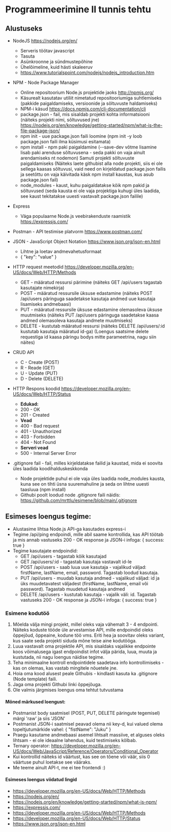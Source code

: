 # Programmeerimine II tunnis tehtu

##  Alustuseks
* NodeJS https://nodejs.org/en/
  * Serveris töötav javascript
  * Tasuta
  * Asünkroonne ja sündmustepõhine
  * Ühelõimeline, kuid hästi skaleeruv
  * https://www.tutorialspoint.com/nodejs/nodejs_introduction.htm
* NPM - Node Package Manager
  * Online repositoorium Node.js projektide jaoks http://npmjs.org/
  * Käsurealt kasutatav utiliit nimetatud repositooriumiga suhtlemiseks (pakkide paigaldamiseks, versioonide ja sõltuvuste haldamiseks)
  * NPM-i käsud https://docs.npmjs.com/cli-documentation/cli
  * package.json - fail, mis sisaldab projekti kohta informatsiooni (näiteks projekti nimi, sõltuvused jne) https://nodejs.org/en/knowledge/getting-started/npm/what-is-the-file-package-json/
  * npm init - uue package.json faili loomine (npm init -y loob package.json faili ilma küsimusi esitamata)
  * npm install - npm paki paigaldamine (--save-dev võtme lisamine lisab paki arenduse sõltuvusena - seda pakki on vaja ainult arendamiseks nt nodemon) Samuti projekti sõltuvuste paigaldamiseks (Näiteks laete githubist alla node projekti, siis ei ole sellega kaasas sõltuvusi, vaid need on kirjeldatud package.json failis ja seetõttu on vaja käivitada käsk npm install kaustas, kus asub package.json fail)
  * node_modules - kaust, kuhu paigaldatakse kõik npm pakid ja sõltuvused (seda kausta ei ole vaja projektiga kuhugi üles laadida, see kaust tekitatakse uuesti vastavalt package.json failile)
* Express
  * Väga populaarne Node.js veebirakenduste raamistik https://expressjs.com/
* Postman - API testimise platvorm https://www.postman.com/
* JSON - JavaScript Object Notation https://www.json.org/json-en.html
  * Lihtne ja loetav andmevahetusformaat
  * { "key": "value" }
* HTTP request meetodid https://developer.mozilla.org/en-US/docs/Web/HTTP/Methods
  * GET - määratud ressursi pärimine (näiteks GET /api/users tagastab kasutajate nimekirja)
  * POST - määratud ressursile üksuse edastamine (näiteks POST /api/users päringuga saadetakse kasutaja andmed uue kasutaja lisamiseks andmebaasi)
  * PUT - määratud ressursile üksuse edastamine olemasoleva üksuse muutmiseks (näiteks PUT /api/users päringuga saadetakse kaasa andmed olemasoleva kasutaja andmete muutmiseks)
  * DELETE - kustutab määratud ressursi (näiteks DELETE /api/users/:id kustutab kasutaja määratud id-ga) (Loengus saatsime delete requestiga id kaasa päringu bodys mitte parameetrina, nagu siin näites)
* CRUD API
  * C - Create (POST)
  * R - Reade (GET)
  * U - Update (PUT)
  * D - Delete (DELETE)

* HTTP Respons koodid https://developer.mozilla.org/en-US/docs/Web/HTTP/Status
  * **Edukad:**
  * 200 - OK
  * 201 - Created
  * **Vead**
  * 400 - Bad request
  * 401 - Unauthorized
  * 403 - Forbidden
  * 404 - Not Found
  * **Serveri vead**
  * 500 - Internal Server Error
  
* .gitignore fail - fail, milles kirjeldatakse failid ja kaustad, mida ei soovita üles laadida koodihalduskeskkonda
  * Node projektide puhul ei ole vaja üles laadida node_modules kausta, kuna see on tihti üsna suuremahuline ja seda on lihtne uuesti taasluua (npm install)
  * Githubi poolt loodud node .gitignore faili näidis: https://github.com/mrttlu/esimene/blob/main/.gitignore

## Esimeses loengus tegime:

* Alustasime lihtsa Node.js API-ga kasutades express-i
* Tegime /api/ping endpoindi, mille abil saame kontrollida, kas API töötab ja mis annab vastuseks 200 - OK response ja JSON-i infoga: { success: true }
* Tegime kasutajate endpoindid:
  * GET /api/users - tagastab kõik kasutajad
  * GET /api/users/:id - tagastab kasutaja vastavalt id-le
  * POST /api/users - saab luua uue kasutaja - vajalikud väljad: firstName, lastName, email, password. Tagastab loodud kasutaja.
  * PUT /api/users - muudab kasutaja andmed - vajalikud väljad: id ja üks muudetavatest väljadest (firstName, lastName, email või password). Tagastab muudetud kasutaja andmed
  * DELETE /api/users - kustutab kasutaja - vajalik väli: id. Tagastab vastuseks 200 - OK response ja JSON-i infoga: { success: true }
  
### Esimene kodutöö
1. Mõelda välja mingi projekt, millel oleks vaja vähemalt 3 - 4 endpointi. Näiteks koduste tööde üle arvestamise API, mille endpoindid oleks õppejõud, õppeaine, kodune töö vms. Eriti hea ja soovitav oleks variant, kus saate seda projekti siduda mõne teise aine kodutööga.
1. Luua vastavalt oma projektile API, mis sisaldaks vajalikke endpointe koos võimalusega igast endpoindist infot välja pärida, luua, muuta ja kustutada, nii nagu loengus näidise tegime.
1. Teha minimaalne kontroll endpointidele saadetava info kontrollimiseks - kas on olemas, kas vastab mingitele nõuetele jne.
1. Hoia oma kood alusest peale Githubis - kindlasti kasuta ka .gitignore (Node template) faili.
1. Jaga oma projekti Githubi linki õppejõuga.
1. Ole valmis järgmises loengus oma tehtut tutvustama

#### Mõned märkused loengust:
* Postmanist body saatmisel (POST, PUT, DELETE päringute tegemisel) märgi 'raw' ja siis 'JSON'
* Postmanist JSON-i saatmisel peavad olema nii key-d, kui valued olema topeltjutumärkide vahel: { "fistName": "Juku" }
* Praegu kasutame andmebaasi asemel lihtsalt massiive, et alguses oleks lihtsam - ei ole ideaalne lahendus, kuid testimiseks kõlbab.
* Ternary operator: https://developer.mozilla.org/en-US/docs/Web/JavaScript/Reference/Operators/Conditional_Operator
* Kui kontrollid näiteks id väärtust, kas see on tõene või väär, siis 0 väärtuse puhul loetakse see vääraks.
* Me teeme ainult API-t, me ei tee frontendi :)

#### Esimeses loengus viidatud lingid
* https://developer.mozilla.org/en-US/docs/Web/HTTP/Methods
* https://nodejs.org/en/
* https://nodejs.org/en/knowledge/getting-started/npm/what-is-npm/
* https://expressjs.com/
* https://developer.mozilla.org/en-US/docs/Web/HTTP/Methods
* https://developer.mozilla.org/en-US/docs/Web/HTTP/Status
* https://www.json.org/json-en.html

